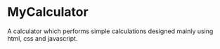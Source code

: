 # MyCalculator
A calculator which performs simple calculations designed mainly using html, css and javascript.
